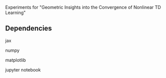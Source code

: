 Experiments for "Geometric Insights into the Convergence of Nonlinear TD Learning"


## Dependencies

jax

numpy

matplotlib

jupyter notebook
